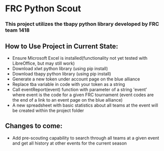 # FRC Python Scout
<h3>This project utilizes the tbapy python library developed by FRC team 1418</h3>
<h2>How to Use Project in Current State:</h2>
<ul>
  <li>Ensure Microsoft Excel is installed(functionality not yet tested with LibreOffice, but may still work)</li>
  <li>Download xlwt python library (using pip install)</li>
  <li>Download tbapy python library (using pip install)</li>
  <li>Generate a new token under account page on the blue alliance</li>
  <li>Replace tba variable in code with your token as a string</li>
  <li>Call eventReport(event) function with parameter of a string 'event' where event is the code for a given FRC tournament (event codes are the end of a link to an event page on the blue alliance)</li>
  <li>A new spreadsheet with basic statistics about all teams at the event will be created within the project folder</li>
</ul>
<h2>Changes to come:</h2>
<ul>
    <li>Add pre-scouting capability to search through all teams at a given event and get all history at other events for the current season</li>
</ul>
